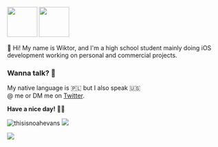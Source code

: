 <img src="https://cdn.betterttv.net/emote/5ec1d9739af1ea16863b4bbf/3x" width="70" height="70"/> <img src="https://cdn.betterttv.net/emote/5fc284f42d6c386f224adbb7/3x" width="70" height="70"/>

:wave: Hi! My name is Wiktor, and I'm a high school student mainly doing iOS development working on personal and commercial projects.

### Wanna talk? :beverage_box:

My native language is :poland: but I also speak :us: <br>
@ me or DM me on [Twitter](https://twitter.com/simplywiktor). <br>

**Have a nice day!** 🤙🏻 <br>
<p align="left"> <img src="https://komarev.com/ghpvc/?username=vv1ktor" alt="thisisnoahevans" /> <a href="https://twitter.com/simplywiktor"><img href="https://twitter.com/simplywiktor" src=https://cdn.rawgit.com/sindresorhus/awesome/d7305f38d29fed78fa85652e3a63e154dd8e8829/media/badge.svg></a> </p>
<img align="center" src="https://github-readme-stats.vercel.app/api?username=vv1ktor&count_private=true&hide=stars&show_icons=true&theme=dark" />

